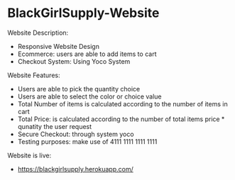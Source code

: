 # BlackGirlSupply-Website

Website Description:

- Responsive Website Design
- Ecommerce: users are able to add items to cart
- Checkout System: Using Yoco System

Website Features:

- Users are able to pick the quantity choice
- Users are able to select the color or choice value
- Total Number of items is calculated according to the number of items in cart 
- Total Price: is calculated according to the number of total items price * qunatity the user request
- Secure Checkout: through system yoco
- Testing purposes: make use of 4111 1111 1111 1111

Website is live:
- https://blackgirlsupply.herokuapp.com/
